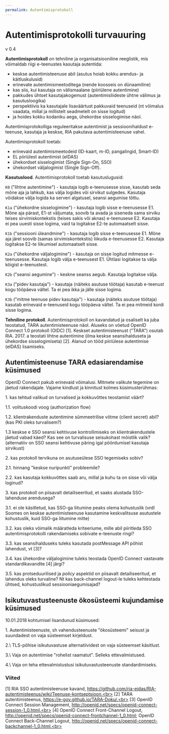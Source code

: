 ```yaml
---
permalink: Autentimisprotokoll
---
```


# Autentimisprotokolli turvauuring

v 0.4

__Autentimisprotokoll__ on tehniline ja organisatsiooniline reeglistik, mis võimaldab riigi e-teenustes kasutaja autentida:
- keskse autentimisteenuse abil (asutus hoiab kokku arendus- ja käitluskulusid)
- erinevate autentimismeetoditega (nende koosseis on dünaamiline)
- kas siis, kui kasutaja on välismaalane (piiriülene autentimine)
- pakkudes ühtset kasutajakogemust (autentimisliideste ühtne välimus ja kasutusloogika)
- perspektiivis ka kasutajale lisaväärtust pakkuvaid teenuseid (nt võimalus vaadata, millal ja millistelt seadmetelt on sisse logitud)
- ja hoides kokku kodaniku aega, ühekordse sisselogimise näol.

Autentimisprotokolliga reguleeritakse autentimist ja sessioonihaldust e-teenuse, kasutaja ja keskse, RIA pakutava autentimisteenuse vahel.

Autentimisprotokoll toetab:
- erinevaid autentimismeetodeid (ID-kaart, m-ID, pangalingid, Smart-ID)
- EL piiriülest autentimist (eIDAS)
- ühekordset sisselogimist (Single Sign-On, SSO)
- ühekordset väljalogimist (Single Sign-Off).

__Kasutuslood__. Autentimisprotokoll toetab kasutuslugusid:

`K0` ("lihtne autentimine") - kasutaja logib e-teenusesse sisse, kasutab seda mõne aja ja lahkub, kas välja logides või sirvikut sulgedes. Kasutaja võidakse välja logida ka serveri algatusel, seansi aegumise tõttu.

`K1a` ("ühekordne sisselogimine") - kasutaja logib sisse e-teenusesse E1. Mõne aja pärast, E1-st väljumata, soovib ta avada ja siseneda sama sirviku teises sirvimiskontekstis (teises sakis või aknas) e-teenusese E2. Kasutaja ei pea uuesti sisse logima, vaid ta logitakse E2-te automaatselt sisse.

`K1b` ("sessiooni üleandmine") - kasutaja logib sisse e-teenusesse E1. Mõne aja järel soovib (samas sirvimiskontekstis) liikuda e-teenusesse E2. Kasutaja logitakse E2-te liikumisel automaatselt sisse.

`K2a` ("ühekordne väljalogimine") - kasutaja on sisse logitud mitmesse e-teenusesse. Kasutaja logib välja e-teenusest E1. Ühtlasi logitakse ta välja kõigist e-teenustest.

`K2b` ("seansi aegumine") - keskne seanss aegub. Kasutaja logitakse välja. 

`K3a` ("pidev kasutaja") - kasutaja (näiteks asutuse töötaja) kasutab e-teenust kogu tööpäeva vältel. Ta ei pea ikka ja jälle sisse logima.

`K3b` ("mitme teenuse pidev kasutaja") - kasutaja (näiteks asutuse töötaja) kasutab erinevaid e-teenuseid kogu tööpäeva vältel. Ta ei pea mitmeid kordi sisse logima.

__Tehniline protokoll__. Autentimisprotokoll on kavandatud ja osaliselt ka juba teostatud, TARA autentimisteenuse näol. Aluseks on võetud OpenID Connect 1.0 protokoll (OIDC) [1]. Keskset autentimisteenust ("TARA") osutab RIA. 2017. a teostati lihtne autentimine (ilma keskse seansihalduseta ja ühekordse sisselogimiseta) [2]. Alanud on tööd piiriülese autentimise (eIDAS) lisamiseks. 

## Autentimisteenuse TARA edasiarendamise küsimused

OpenID Connect pakub erinevaid võimalusi. Mitmete valikute tegemine on jäetud rakendajale. Vajame kindlust ja kinnitust kolmes küsimusterühmas:

1\. kas tehtud valikud on turvalised ja kokkuvõttes teostamist väärt?

1.1. volituskoodi voog (authorization flow)

1.2. klientrakenduste autentimine sümmeetrilise võtme (client secret) abil? (kas PKI oleks turvalisem?)

1.3 keskse e SSO seansi kehtivuse kontrollimiseks on klientrakendustele jäetud vabad käed? Kas see on turvalisuse seisukohast mõistlik valik? (alternatiiv on SSO seansi kehtivuse päring igal pöördumisel kasutaja sirvikust)

2\. kas protokoll tervikuna on asutuseülese SSO tegemiseks sobiv?

2.1. hinnang "keskse nuripunkti" probleemile?

2.2. kas kasutaja kokkuvõttes saab aru, millal ja kuhu ta on sisse või välja loginud? 

3\. kas protokoll on piisavalt detailiseeritud, et saaks alustada SSO-lahenduse arendusega?

3.1. ei ole käsitletud, kas SSO-ga liitumine peaks olema kohustuslik (vrdl Soomes on keskse autentimisteenuse kasutamine keskvalitsuse asutustele kohustuslik, kuid SSO-ga liitumine mitte)

3.2. kas oleks võimalik määratleda kriteeriume, mille abil piiritleda SSO autentimisprotokolli rakendamiseks sobivate e-teenuste ringi?

3.3. kas seansihalduseks tuleks kasutada postMessage API põhist lahendust, vt [3]?

3.4. kas ühekordne väljalogimine tuleks teostada OpenID Connect vastavate standardikavandite [4] järgi?

3.5. kas protseduurilised ja _policy_ aspektid on piisavalt detailiseeritud, et lahendus oleks turvaline? Nt kas back-channel logout-le tuleks kehtestada ühtsed, kohustuslikud sessiooniaegumisajad?

## Isikutuvastusteenuste ökosüsteemi kujundamise küsimused

10.01.2018 kohtumisel lisandunud küsimused:

1\. Autentimisteenuste, sh vahendusteenuste "ökosüsteemi" seisust ja suundadest on vaja süsteemset kirjeldust.

2.\ TLS-põhise isikutuvastuse alternatiividest on vaja süsteemset käsitlust.

3.\ Vaja on autentimise "rohelist raamatut". Selleks ettevalmistused.

4.\ Vaja on teha ettevalmistustusi isikutuvastusteenuste standardimiseks. 

### Viited

[1] RIA SSO autentimisteenuse kavand, https://github.com/ria-eidas/RIA-autentimisteenus/wiki/Teenuse-kontseptsioon.<br>
[2] TARA autentimisteenus, https://e-gov.github.io/TARA-Doku/.<br>
[3] OpenID Connect Session Management, http://openid.net/specs/openid-connect-session-1_0.html.<br>
[4] OpenID Connect Front-Channel Logout, http://openid.net/specs/openid-connect-frontchannel-1_0.html; OpenID Connect Back-Channel Logout, http://openid.net/specs/openid-connect-backchannel-1_0.html.<br>
